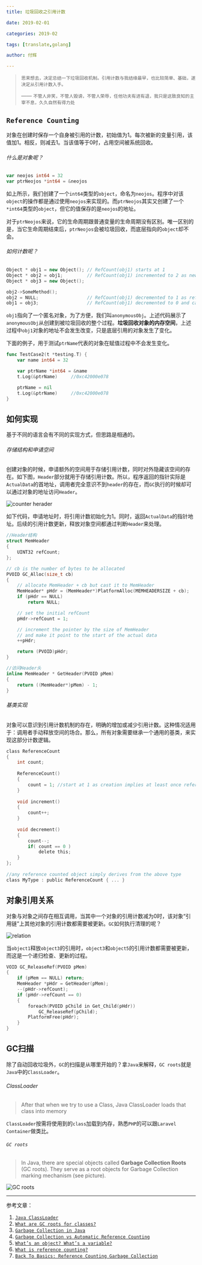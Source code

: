 ```yaml
---
title: 垃圾回收之引用计数

date: 2019-02-01

categories: 2019-02

tags: [translate,golang]

author: 付辉

---
```




> `思来想去，决定总结一下垃圾回收机制。引用计数与我结缘最早，也比较简单、基础，遂决定从引用计数入手。`
>
> —— `不管人非笑，不管人毁谤，不管人荣辱，任他功夫有进有退，我只是这致良知的主宰不息，久久自然有得力处`



## `Reference Counting`

对象在创建时保存一个自身被引用的计数，初始值为1。每次被新的变量引用，该值加1。相反，则减去1。当该值等于0时，占用空间被系统回收。

###### 什么是对象呢？

```Go
var neojos int64 = 32
var ptrNeojos *int64 = &neojos
```

如上所示，我们创建了一个`int64`类型的`object`，命名为`neojos`。程序中对该`object`的操作都是通过使用`neojos`来实现的。而`ptrNeojos`其实又创建了一个`*int64`类型的`object`，但它的值保存的是`neojos`的地址。

对于`ptrNeojos`来说，它的生命周期跟普通变量的生命周期没有区别。唯一区别的是，当它生命周期结束后，`ptrNeojos`会被垃圾回收，而底层指向的`object`却不会。

###### 如何计数呢？

```c++
Object * obj1 = new Object(); // RefCount(obj1) starts at 1
Object * obj2 = obj1;         // RefCount(obj1) incremented to 2 as new reference is added
Object * obj3 = new Object(); 

obj2->SomeMethod();
obj2 = NULL;                  // RefCount(obj1) decremented to 1 as ref goes away
obj1 = obj3;                  // RefCount(obj1) decremented to 0 and can be collected
```

`obj1`指向了一个匿名对象，为了方便，我们叫`anonymousObj`。上述代码展示了`anonymousObj`从创建到被垃圾回收的整个过程。**垃圾回收对象的内存空间**，上述过程中`obj1`对象的地址不会发生改变，只是底层引用的对象发生了变化。

下面的例子，用于测试`ptrName`代表的对象在赋值过程中不会发生变化。

```Go
func TestCase2(t *testing.T) {
	var name int64 = 32

	var ptrName *int64 = &name
	t.Log(&ptrName)		//0xc42000e078

	ptrName = nil
	t.Log(&ptrName)		//0xc42000e078
}
```

## 如何实现

基于不同的语言会有不同的实现方式，但思路是相通的。

###### 存储结构和申请空间

创建对象的时候，申请额外的空间用于存储引用计数，同时对外隐藏该空间的存在。如下图，`Header`部分就用于存储引用计数。所以，程序返回的指针实际是`ActualData`的首地址，调用者完全意识不到`header`的存在，而`GC`执行的时候却可以通过对象的地址访问`Header`。

![counter herader](https://msdnshared.blob.core.windows.net/media/TNBlogsFS/BlogFileStorage/blogs_msdn/abhinaba/WindowsLiveWriter/BackToBasicsReferenceCountingGarbageColl_D20A/image_2.png)

如下代码，申请地址时，将引用计数初始化为1。同时，返回`ActualData`的指针地址。后续的引用计数更新，释放对象空间都通过判断`Header`来处理。

```c
//Header结构
struct MemHeader
{
    UINT32 refCount;
};

// cb is the number of bytes to be allocated
PVOID GC_Alloc(size_t cb)
{
    // allocate MemHeader + cb but cast it to MemHeader
    MemHeader* pHdr = (MemHeader*)PlatformAlloc(MEMHEADERSIZE + cb);
    if (pHdr == NULL)
        return NULL;

    // set the initial refCount
    pHdr->refCount = 1;

    // increment the pointer by the size of MemHeader 
    // and make it point to the start of the actual data
    ++pHdr;

    return (PVOID)pHdr;
}

//访问Header头
inline MemHeader * GetHeader(PVOID pMem)
{
    return ((MemHeader*)pMem) - 1;
}
```

###### 基类实现

对象可以意识到引用计数机制的存在，明确的增加或减少引用计数。这种情况适用于：调用者手动释放空间的场合。那么，所有对象需要继承一个通用的基类，来实现这部分计数逻辑。

```c
class ReferenceCount
{
    int count;
 
    ReferenceCount()
    {
        count = 1; //start at 1 as creation implies at least once reference is being made
    }
 
    void increment()
    {
        count++;
    }
 
    void decrement()
    {
        count--;
        if( count == 0 )
            delete this;
    }
};
 
//any reference counted object simply derives from the above type
class MyType : public ReferenceCount { ... }
```

## 对象引用关系

对象与对象之间存在相互调用，当其中一个对象的引用计数减为0时，该对象“引用链”上其他对象的引用计数都需要被更新。`GC`如何执行清理的呢？

![relation](https://msdnshared.blob.core.windows.net/media/TNBlogsFS/BlogFileStorage/blogs_msdn/abhinaba/WindowsLiveWriter/BackToBasicsReferenceCountingGarbageColl_D20A/image_4.png)

当`object1`释放`object3`的引用时，`object3`和`object5`的引用计数都需要被更新，而这是一个递归检查、更新的过程。

```c
VOID GC_ReleaseRef(PVOID pMem)
{
    if (pMem == NULL) return;
    MemHeader *pHdr = GetHeader(pMem);
    --(pHdr->refCount);
    if (pHdr->refCount == 0)
    {
        foreach(PVOID pChild in Get_Child(pHdr)) 
            GC_ReleaseRef(pChild);
        PlatformFree(pHdr);
    }
}
```

## GC扫描

除了自动回收垃圾外，`GC`的扫描是从哪里开始的？拿`Java`来解释，`GC roots`就是`Java`中的`ClassLoader`。

###### ClassLoader

> After that when we try to use a Class, Java ClassLoader loads that class into memory

`ClassLoader`按需将使用到的`class`加载到内存，熟悉`PHP`的可以跟`Laravel Container`做类比。

###### `GC roots`

> In Java, there are special objects called **Garbage Collection Roots** (GC roots). They serve as a root objects for Garbage Collection marking mechanism (see picture).

![GC roots](https://i.stack.imgur.com/8ehun.jpg)



----



参考文章：

1. [`Java ClassLoader`](https://www.journaldev.com/349/java-classloader)
2. [`What are GC roots for classes?`](https://stackoverflow.com/questions/27186799/what-are-gc-roots-for-classes)
3. [`Garbage Collection in Java`](https://www.w3resource.com/java-tutorial/garbage-collection-in-java.php)
4. [`Garbage Collection vs Automatic Reference Counting`](https://medium.com/computed-comparisons/garbage-collection-vs-automatic-reference-counting-a420bd4c7c81)
5. [`What’s an object? What’s a variable?`](https://mortoray.com/2012/01/08/whats-an-object-whats-a-variable/)
6. [`What is reference counting?`](https://mortoray.com/2012/01/08/what-is-reference-counting/)
7. [`Back To Basics: Reference Counting Garbage Collection`](https://blogs.msdn.microsoft.com/abhinaba/2009/01/27/back-to-basics-reference-counting-garbage-collection/)